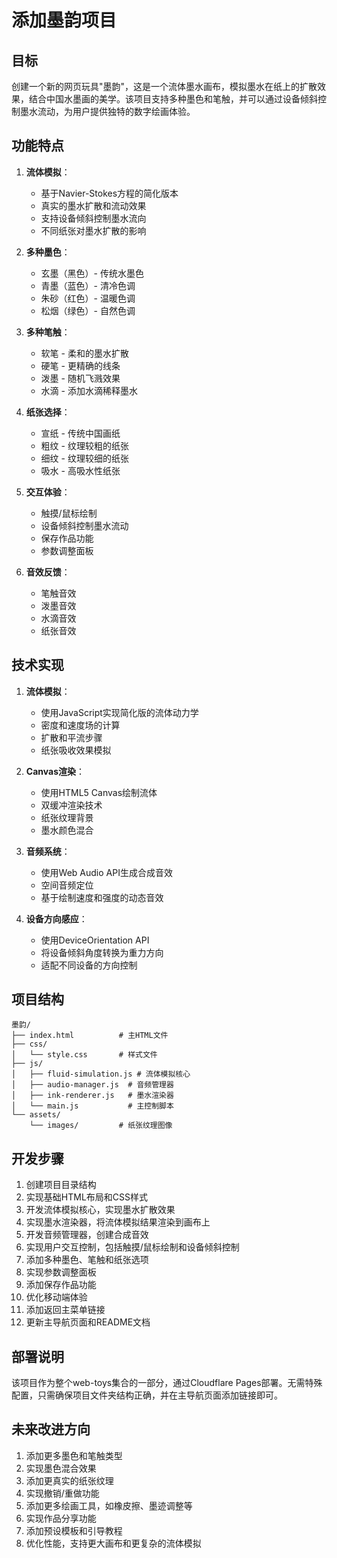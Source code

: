 # 添加墨韵项目

## 目标

创建一个新的网页玩具"墨韵"，这是一个流体墨水画布，模拟墨水在纸上的扩散效果，结合中国水墨画的美学。该项目支持多种墨色和笔触，并可以通过设备倾斜控制墨水流动，为用户提供独特的数字绘画体验。

## 功能特点

1. **流体模拟**：
   - 基于Navier-Stokes方程的简化版本
   - 真实的墨水扩散和流动效果
   - 支持设备倾斜控制墨水流向
   - 不同纸张对墨水扩散的影响

2. **多种墨色**：
   - 玄墨（黑色）- 传统水墨色
   - 青墨（蓝色）- 清冷色调
   - 朱砂（红色）- 温暖色调
   - 松烟（绿色）- 自然色调

3. **多种笔触**：
   - 软笔 - 柔和的墨水扩散
   - 硬笔 - 更精确的线条
   - 泼墨 - 随机飞溅效果
   - 水滴 - 添加水滴稀释墨水

4. **纸张选择**：
   - 宣纸 - 传统中国画纸
   - 粗纹 - 纹理较粗的纸张
   - 细纹 - 纹理较细的纸张
   - 吸水 - 高吸水性纸张

5. **交互体验**：
   - 触摸/鼠标绘制
   - 设备倾斜控制墨水流动
   - 保存作品功能
   - 参数调整面板

6. **音效反馈**：
   - 笔触音效
   - 泼墨音效
   - 水滴音效
   - 纸张音效

## 技术实现

1. **流体模拟**：
   - 使用JavaScript实现简化版的流体动力学
   - 密度和速度场的计算
   - 扩散和平流步骤
   - 纸张吸收效果模拟

2. **Canvas渲染**：
   - 使用HTML5 Canvas绘制流体
   - 双缓冲渲染技术
   - 纸张纹理背景
   - 墨水颜色混合

3. **音频系统**：
   - 使用Web Audio API生成合成音效
   - 空间音频定位
   - 基于绘制速度和强度的动态音效

4. **设备方向感应**：
   - 使用DeviceOrientation API
   - 将设备倾斜角度转换为重力方向
   - 适配不同设备的方向控制

## 项目结构

```
墨韵/
├── index.html          # 主HTML文件
├── css/
│   └── style.css       # 样式文件
├── js/
│   ├── fluid-simulation.js # 流体模拟核心
│   ├── audio-manager.js  # 音频管理器
│   ├── ink-renderer.js   # 墨水渲染器
│   └── main.js           # 主控制脚本
└── assets/
    └── images/         # 纸张纹理图像
```

## 开发步骤

1. 创建项目目录结构
2. 实现基础HTML布局和CSS样式
3. 开发流体模拟核心，实现墨水扩散效果
4. 实现墨水渲染器，将流体模拟结果渲染到画布上
5. 开发音频管理器，创建合成音效
6. 实现用户交互控制，包括触摸/鼠标绘制和设备倾斜控制
7. 添加多种墨色、笔触和纸张选项
8. 实现参数调整面板
9. 添加保存作品功能
10. 优化移动端体验
11. 添加返回主菜单链接
12. 更新主导航页面和README文档

## 部署说明

该项目作为整个web-toys集合的一部分，通过Cloudflare Pages部署。无需特殊配置，只需确保项目文件夹结构正确，并在主导航页面添加链接即可。

## 未来改进方向

1. 添加更多墨色和笔触类型
2. 实现墨色混合效果
3. 添加更真实的纸张纹理
4. 实现撤销/重做功能
5. 添加更多绘画工具，如橡皮擦、墨迹调整等
6. 实现作品分享功能
7. 添加预设模板和引导教程
8. 优化性能，支持更大画布和更复杂的流体模拟
